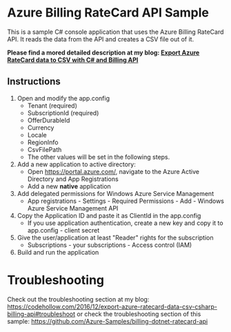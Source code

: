# Azure Billing RateCard API Sample
This is a sample C# console application that uses the Azure Billing RateCard API. It reads the data from the API and creates a CSV file out of it.

**Please find a mored detailed description at my blog: [Export Azure RateCard data to CSV with C# and Billing API](https://codehollow.com/2016/12/export-azure-ratecard-data-csv-csharp-billing-api/)**

## Instructions

1. Open and modify the app.config
   * Tenant (required)
   * SubscriptionId (required)
   * OfferDurableId 
   * Currency
   * Locale
   * RegionInfo
   * CsvFilePath
   * The other values will be set in the following steps.
2. Add a new application to active directory: 
   * Open https://portal.azure.com/, navigate to the Azure Active Directory and App Registrations
   * Add a new **native** application
3. Add delegated permissions for Windows Azure Service Management
   * App registrations - Settings - Required Permissions - Add - Windows Azure Service Management API
4. Copy the Application ID and paste it as ClientId in the app.config
   * If you use application authentication, create a new key and copy it to app.config - client secret
5. Give the user/application at least "Reader" rights for the subscription
   * Subscriptions - your subscriptions - Access control (IAM)
6. Build and run the application

# Troubleshooting

Check out the troubleshooting section at my blog: https://codehollow.com/2016/12/export-azure-ratecard-data-csv-csharp-billing-api#troubleshoot
or check the troubleshooting section of this sample: https://github.com/Azure-Samples/billing-dotnet-ratecard-api
